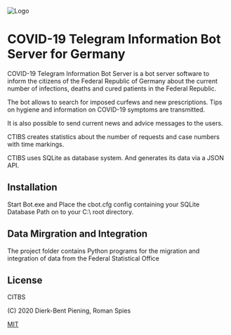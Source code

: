 
![Logo](https://ibb.co/hVnLSBH)


# COVID-19 Telegram Information Bot Server for Germany
COVID-19 Telegram Information Bot Server is a bot server software to inform the citizens of the Federal Republic of Germany about the current number of infections, deaths and cured patients in the Federal Republic.

The bot allows to search for imposed curfews and new prescriptions.
Tips on hygiene and information on COVID-19 symptoms are transmitted.

It is also possible to send current news and advice messages to the users.

CTIBS creates statistics about the number of requests and case numbers with time markings.

CTIBS uses SQLite as database system.
And generates its data via a JSON API.

## Installation

Start Bot.exe and Place the cbot.cfg config containing your SQLite Database Path on to your C:\ root directory.

## Data Mirgration and Integration

The project folder contains Python programs for the migration and integration of data from the Federal Statistical Office 

## License
CITBS

(C) 2020 Dierk-Bent Piening, Roman Spies

[MIT](https://choosealicense.com/licenses/mit/)
